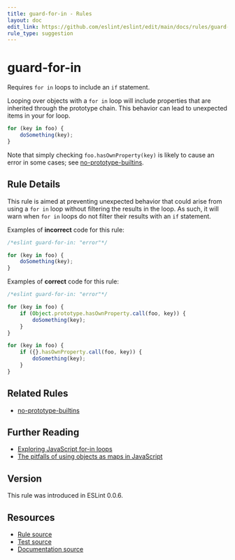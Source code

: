 ```yaml
---
title: guard-for-in - Rules
layout: doc
edit_link: https://github.com/eslint/eslint/edit/main/docs/rules/guard-for-in.md
rule_type: suggestion
---
```

<!-- Note: No pull requests accepted for this file. See README.md in the root directory for details. -->

# guard-for-in

Requires `for in` loops to include an `if` statement.

Looping over objects with a `for in` loop will include properties that are inherited through the prototype chain. This behavior can lead to unexpected items in your for loop.

```js
for (key in foo) {
    doSomething(key);
}
```

Note that simply checking `foo.hasOwnProperty(key)` is likely to cause an error in some cases; see [no-prototype-builtins](no-prototype-builtins).

## Rule Details

This rule is aimed at preventing unexpected behavior that could arise from using a `for in` loop without filtering the results in the loop. As such, it will warn when `for in` loops do not filter their results with an `if` statement.

Examples of **incorrect** code for this rule:

```js
/*eslint guard-for-in: "error"*/

for (key in foo) {
    doSomething(key);
}
```

Examples of **correct** code for this rule:

```js
/*eslint guard-for-in: "error"*/

for (key in foo) {
    if (Object.prototype.hasOwnProperty.call(foo, key)) {
        doSomething(key);
    }
}

for (key in foo) {
    if ({}.hasOwnProperty.call(foo, key)) {
        doSomething(key);
    }
}
```

## Related Rules

* [no-prototype-builtins](no-prototype-builtins)

## Further Reading

* [Exploring JavaScript for-in loops](https://javascriptweblog.wordpress.com/2011/01/04/exploring-javascript-for-in-loops/)
* [The pitfalls of using objects as maps in JavaScript](http://2ality.com/2012/01/objects-as-maps.html)

## Version

This rule was introduced in ESLint 0.0.6.

## Resources

* [Rule source](https://github.com/eslint/eslint/tree/HEAD/lib/rules/guard-for-in.js)
* [Test source](https://github.com/eslint/eslint/tree/HEAD/tests/lib/rules/guard-for-in.js)
* [Documentation source](https://github.com/eslint/eslint/tree/HEAD/docs/rules/guard-for-in.md)
